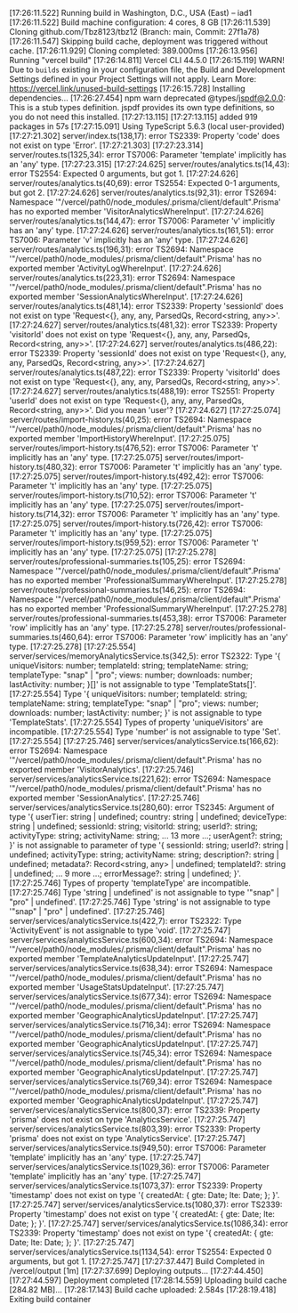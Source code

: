 [17:26:11.522] Running build in Washington, D.C., USA (East) – iad1
[17:26:11.522] Build machine configuration: 4 cores, 8 GB
[17:26:11.539] Cloning github.com/Tbz8123/tbz12 (Branch: main, Commit: 27f1a78)
[17:26:11.547] Skipping build cache, deployment was triggered without cache.
[17:26:11.929] Cloning completed: 389.000ms
[17:26:13.956] Running "vercel build"
[17:26:14.811] Vercel CLI 44.5.0
[17:26:15.119] WARN! Due to `builds` existing in your configuration file, the Build and Development Settings defined in your Project Settings will not apply. Learn More: https://vercel.link/unused-build-settings
[17:26:15.728] Installing dependencies...
[17:26:27.454] npm warn deprecated @types/jspdf@2.0.0: This is a stub types definition. jspdf provides its own type definitions, so you do not need this installed.
[17:27:13.115] 
[17:27:13.115] added 919 packages in 57s
[17:27:15.091] Using TypeScript 5.6.3 (local user-provided)
[17:27:21.302] server/index.ts(138,17): error TS2339: Property 'code' does not exist on type 'Error'.
[17:27:21.303] 
[17:27:23.314] server/routes.ts(1325,34): error TS7006: Parameter 'template' implicitly has an 'any' type.
[17:27:23.315] 
[17:27:24.625] server/routes/analytics.ts(14,43): error TS2554: Expected 0 arguments, but got 1.
[17:27:24.626] server/routes/analytics.ts(40,69): error TS2554: Expected 0-1 arguments, but got 2.
[17:27:24.626] server/routes/analytics.ts(92,31): error TS2694: Namespace '"/vercel/path0/node_modules/.prisma/client/default".Prisma' has no exported member 'VisitorAnalyticsWhereInput'.
[17:27:24.626] server/routes/analytics.ts(144,47): error TS7006: Parameter 'v' implicitly has an 'any' type.
[17:27:24.626] server/routes/analytics.ts(161,51): error TS7006: Parameter 'v' implicitly has an 'any' type.
[17:27:24.626] server/routes/analytics.ts(196,31): error TS2694: Namespace '"/vercel/path0/node_modules/.prisma/client/default".Prisma' has no exported member 'ActivityLogWhereInput'.
[17:27:24.626] server/routes/analytics.ts(223,31): error TS2694: Namespace '"/vercel/path0/node_modules/.prisma/client/default".Prisma' has no exported member 'SessionAnalyticsWhereInput'.
[17:27:24.626] server/routes/analytics.ts(481,14): error TS2339: Property 'sessionId' does not exist on type 'Request<{}, any, any, ParsedQs, Record<string, any>>'.
[17:27:24.627] server/routes/analytics.ts(481,32): error TS2339: Property 'visitorId' does not exist on type 'Request<{}, any, any, ParsedQs, Record<string, any>>'.
[17:27:24.627] server/routes/analytics.ts(486,22): error TS2339: Property 'sessionId' does not exist on type 'Request<{}, any, any, ParsedQs, Record<string, any>>'.
[17:27:24.627] server/routes/analytics.ts(487,22): error TS2339: Property 'visitorId' does not exist on type 'Request<{}, any, any, ParsedQs, Record<string, any>>'.
[17:27:24.627] server/routes/analytics.ts(488,19): error TS2551: Property 'userId' does not exist on type 'Request<{}, any, any, ParsedQs, Record<string, any>>'. Did you mean 'user'?
[17:27:24.627] 
[17:27:25.074] server/routes/import-history.ts(40,25): error TS2694: Namespace '"/vercel/path0/node_modules/.prisma/client/default".Prisma' has no exported member 'ImportHistoryWhereInput'.
[17:27:25.075] server/routes/import-history.ts(476,52): error TS7006: Parameter 't' implicitly has an 'any' type.
[17:27:25.075] server/routes/import-history.ts(480,32): error TS7006: Parameter 't' implicitly has an 'any' type.
[17:27:25.075] server/routes/import-history.ts(492,42): error TS7006: Parameter 't' implicitly has an 'any' type.
[17:27:25.075] server/routes/import-history.ts(710,52): error TS7006: Parameter 't' implicitly has an 'any' type.
[17:27:25.075] server/routes/import-history.ts(714,32): error TS7006: Parameter 't' implicitly has an 'any' type.
[17:27:25.075] server/routes/import-history.ts(726,42): error TS7006: Parameter 't' implicitly has an 'any' type.
[17:27:25.075] server/routes/import-history.ts(959,52): error TS7006: Parameter 't' implicitly has an 'any' type.
[17:27:25.075] 
[17:27:25.278] server/routes/professional-summaries.ts(105,25): error TS2694: Namespace '"/vercel/path0/node_modules/.prisma/client/default".Prisma' has no exported member 'ProfessionalSummaryWhereInput'.
[17:27:25.278] server/routes/professional-summaries.ts(146,25): error TS2694: Namespace '"/vercel/path0/node_modules/.prisma/client/default".Prisma' has no exported member 'ProfessionalSummaryWhereInput'.
[17:27:25.278] server/routes/professional-summaries.ts(453,38): error TS7006: Parameter 'row' implicitly has an 'any' type.
[17:27:25.278] server/routes/professional-summaries.ts(460,64): error TS7006: Parameter 'row' implicitly has an 'any' type.
[17:27:25.278] 
[17:27:25.554] server/services/memoryAnalyticsService.ts(342,5): error TS2322: Type '{ uniqueVisitors: number; templateId: string; templateName: string; templateType: "snap" | "pro"; views: number; downloads: number; lastActivity: number; }[]' is not assignable to type 'TemplateStats[]'.
[17:27:25.554]   Type '{ uniqueVisitors: number; templateId: string; templateName: string; templateType: "snap" | "pro"; views: number; downloads: number; lastActivity: number; }' is not assignable to type 'TemplateStats'.
[17:27:25.554]     Types of property 'uniqueVisitors' are incompatible.
[17:27:25.554]       Type 'number' is not assignable to type 'Set<string>'.
[17:27:25.554] 
[17:27:25.746] server/services/analyticsService.ts(166,62): error TS2694: Namespace '"/vercel/path0/node_modules/.prisma/client/default".Prisma' has no exported member 'VisitorAnalytics'.
[17:27:25.746] server/services/analyticsService.ts(221,62): error TS2694: Namespace '"/vercel/path0/node_modules/.prisma/client/default".Prisma' has no exported member 'SessionAnalytics'.
[17:27:25.746] server/services/analyticsService.ts(280,60): error TS2345: Argument of type '{ userTier: string | undefined; country: string | undefined; deviceType: string | undefined; sessionId: string; visitorId: string; userId?: string; activityType: string; activityName: string; ... 13 more ...; userAgent?: string; }' is not assignable to parameter of type '{ sessionId: string; userId?: string | undefined; activityType: string; activityName: string; description?: string | undefined; metadata?: Record<string, any> | undefined; templateId?: string | undefined; ... 9 more ...; errorMessage?: string | undefined; }'.
[17:27:25.746]   Types of property 'templateType' are incompatible.
[17:27:25.746]     Type 'string | undefined' is not assignable to type '"snap" | "pro" | undefined'.
[17:27:25.746]       Type 'string' is not assignable to type '"snap" | "pro" | undefined'.
[17:27:25.746] server/services/analyticsService.ts(422,7): error TS2322: Type 'ActivityEvent' is not assignable to type 'void'.
[17:27:25.747] server/services/analyticsService.ts(600,34): error TS2694: Namespace '"/vercel/path0/node_modules/.prisma/client/default".Prisma' has no exported member 'TemplateAnalyticsUpdateInput'.
[17:27:25.747] server/services/analyticsService.ts(638,34): error TS2694: Namespace '"/vercel/path0/node_modules/.prisma/client/default".Prisma' has no exported member 'UsageStatsUpdateInput'.
[17:27:25.747] server/services/analyticsService.ts(677,34): error TS2694: Namespace '"/vercel/path0/node_modules/.prisma/client/default".Prisma' has no exported member 'GeographicAnalyticsUpdateInput'.
[17:27:25.747] server/services/analyticsService.ts(716,34): error TS2694: Namespace '"/vercel/path0/node_modules/.prisma/client/default".Prisma' has no exported member 'GeographicAnalyticsUpdateInput'.
[17:27:25.747] server/services/analyticsService.ts(745,34): error TS2694: Namespace '"/vercel/path0/node_modules/.prisma/client/default".Prisma' has no exported member 'GeographicAnalyticsUpdateInput'.
[17:27:25.747] server/services/analyticsService.ts(769,34): error TS2694: Namespace '"/vercel/path0/node_modules/.prisma/client/default".Prisma' has no exported member 'GeographicAnalyticsUpdateInput'.
[17:27:25.747] server/services/analyticsService.ts(800,37): error TS2339: Property 'prisma' does not exist on type 'AnalyticsService'.
[17:27:25.747] server/services/analyticsService.ts(803,39): error TS2339: Property 'prisma' does not exist on type 'AnalyticsService'.
[17:27:25.747] server/services/analyticsService.ts(949,50): error TS7006: Parameter 'template' implicitly has an 'any' type.
[17:27:25.747] server/services/analyticsService.ts(1029,36): error TS7006: Parameter 'template' implicitly has an 'any' type.
[17:27:25.747] server/services/analyticsService.ts(1073,37): error TS2339: Property 'timestamp' does not exist on type '{ createdAt: { gte: Date; lte: Date; }; }'.
[17:27:25.747] server/services/analyticsService.ts(1080,37): error TS2339: Property 'timestamp' does not exist on type '{ createdAt: { gte: Date; lte: Date; }; }'.
[17:27:25.747] server/services/analyticsService.ts(1086,34): error TS2339: Property 'timestamp' does not exist on type '{ createdAt: { gte: Date; lte: Date; }; }'.
[17:27:25.747] server/services/analyticsService.ts(1134,54): error TS2554: Expected 0 arguments, but got 1.
[17:27:25.747] 
[17:27:37.447] Build Completed in /vercel/output [1m]
[17:27:37.699] Deploying outputs...
[17:27:44.450] 
[17:27:44.597] Deployment completed
[17:28:14.559] Uploading build cache [284.82 MB]...
[17:28:17.143] Build cache uploaded: 2.584s
[17:28:19.418] Exiting build container
